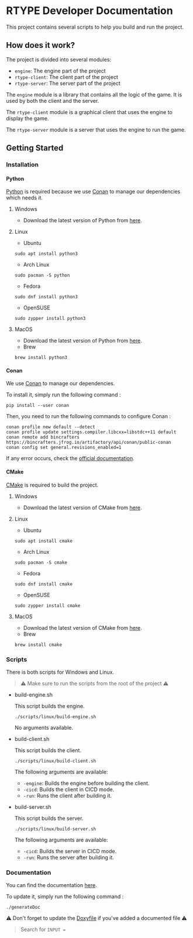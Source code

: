 # RTYPE Developer Documentation

This project contains several scripts to help you build and run the project.

## How does it work?

The project is divided into several modules:

- `engine`: The engine part of the project
- `rtype-client`: The client part of the project
- `rtype-server`: The server part of the project

The `engine` module is a library that contains all the logic of the game. It is used by both the client and the server.

The `rtype-client` module is a graphical client that uses the engine to display the game.

The `rtype-server` module is a server that uses the engine to run the game.

## Getting Started

### Installation

#### Python

[Python](https://www.python.org/downloads/) is required because we use [Conan](https://docs.conan.io/en/latest/) to manage our dependencies which needs it.

1. Windows

    - Download the latest version of Python from [here](https://www.python.org/downloads/windows/).

2. Linux

    - Ubuntu

    ```shell
    sudo apt install python3
    ```

    - Arch Linux

    ```shell
    sudo pacman -S python
    ```

    - Fedora

    ```shell
    sudo dnf install python3
    ```

    - OpenSUSE

    ```shell
    sudo zypper install python3
    ```

3. MacOS

    - Download the latest version of Python from [here](https://www.python.org/downloads/mac-osx/).
    - Brew

    ```shell
    brew install python3
    ```

#### Conan

We use [Conan](https://docs.conan.io/en/latest/) to manage our dependencies.

To install it, simply run the following command :

```shell
pip install --user conan
```

Then, you need to run the following commands to configure Conan :

```shell
conan profile new default --detect
conan profile update settings.compiler.libcxx=libstdc++11 default
conan remote add bincrafters https://bincrafters.jfrog.io/artifactory/api/conan/public-conan
conan config set general.revisions_enabled=1
```

If any error occurs, check the [official documentation](https://docs.conan.io/en/latest/).

#### CMake

[CMake](https://cmake.org/download/) is required to build the project.

1. Windows

    - Download the latest version of CMake from [here](https://cmake.org/download/).

2. Linux

    - Ubuntu

    ```shell
    sudo apt install cmake
    ```

    - Arch Linux

    ```shell
    sudo pacman -S cmake
    ```

    - Fedora

    ```shell
    sudo dnf install cmake
    ```

    - OpenSUSE

    ```shell
    sudo zypper install cmake
    ```

3. MacOS

    - Download the latest version of CMake from [here](https://cmake.org/download/).
    - Brew

    ```shell
    brew install cmake
    ```

### Scripts

There is both scripts for Windows and Linux.

> ⚠️ Make sure to run the scripts from the root of the project ⚠️

- build-engine.sh

    This script builds the engine.

    ```shell
    ./scripts/linux/build-engine.sh
    ```

    No arguments available.

- build-client.sh

    This script builds the client.

    ```shell
    ./scripts/linux/build-client.sh
    ```

    The following arguments are available:

    - `-engine`: Builds the engine before building the client.
    - `-cicd`: Builds the client in CICD mode.
    - `-run`: Runs the client after building it.

- build-server.sh

    This script builds the server.

    ```shell
    ./scripts/linux/build-server.sh
    ```

    The following arguments are available:

    - `-cicd`: Builds the server in CICD mode.
    - `-run`: Runs the server after building it.

### Documentation

You can find the documentation [here](./doc/documenation.pdf).

To update it, simply run the following command :
```shell
./generateDoc
```

⚠️ Don't forget to update the [Doxyfile](./Doxyfile) if you've added a documented file ⚠️
> Search for `INPUT =`